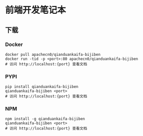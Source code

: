 # 前端开发笔记本

## 下载

### Docker

```
docker pull apachecn0/qianduankaifa-bijiben
docker run -tid -p <port>:80 apachecn0/qianduankaifa-bijiben
# 访问 http://localhost:{port} 查看文档
```

### PYPI

```
pip install qianduankaifa-bijiben
qianduankaifa-bijiben <port>
# 访问 http://localhost:{port} 查看文档
```

### NPM

```
npm install -g qianduankaifa-bijiben
qianduankaifa-bijiben <port>
# 访问 http://localhost:{port} 查看文档
```